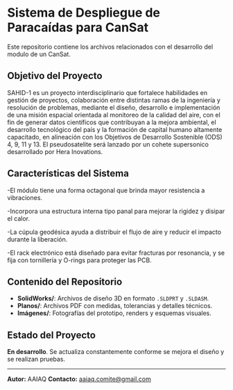 # Sistema de Despliegue de Paracaídas para CanSat

Este repositorio contiene los archivos relacionados con el desarrollo del modulo de un CanSat. 

## Objetivo del Proyecto

SAHID-1 es un proyecto interdisciplinario que fortalece  habilidades en gestión de proyectos, colaboración entre distintas ramas de la ingeniería y resolución de problemas, mediante el diseño, desarrollo e implementación de una misión espacial orientada al monitoreo de la calidad del aire, con el fin de generar datos científicos que contribuyan a la mejora ambiental, el desarrollo tecnológico del país y la formación de capital humano altamente capacitado, en alineación con los Objetivos de Desarrollo Sostenible (ODS) 4, 9, 11 y 13. El pseudosatelite será lanzado por un cohete supersonico desarrollado por Hera Inovations.

## Características del Sistema

-El módulo tiene una forma octagonal que brinda mayor resistencia a vibraciones.

-Incorpora una estructura interna tipo panal para mejorar la rigidez y disipar el calor.

-La cúpula geodésica ayuda a distribuir el flujo de aire y reducir el impacto durante la liberación.

-El rack electrónico está diseñado para evitar fracturas por resonancia, y se fija con tornillería y O-rings para proteger las PCB.

## Contenido del Repositorio

- **SolidWorks/**: Archivos de diseño 3D en formato `.SLDPRT` y `.SLDASM`.
- **Planos/**: Archivos PDF con medidas, tolerancias y detalles técnicos.
- **Imágenes/**: Fotografías del prototipo, renders y esquemas visuales.


## Estado del Proyecto

**En desarrollo**. Se actualiza constantemente conforme se mejora el diseño y se realizan pruebas.


---

**Autor:** AAIAQ
**Contacto:** aaiaq.comite@gmail.com
